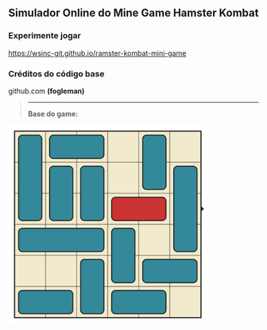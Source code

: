 ## Simulador Online do Mine Game Hamster Kombat
  
### Experimente jogar
https://wsinc-git.github.io/ramster-kombat-mini-game

### Créditos do código base
github.com <b>(fogleman)<b/>
> <hr>
> Base do game:
[<img src="base.gif" width="400">](https://wsinc-git.github.io/ramster-kombat-mini-game/index.html)
